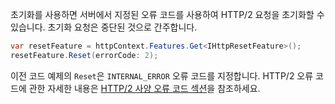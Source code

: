 초기화를 사용하면 서버에서 지정된 오류 코드를 사용하여 HTTP/2 요청을 초기화할 수 있습니다. 초기화 요청은 중단된 것으로 간주합니다.

```csharp
var resetFeature = httpContext.Features.Get<IHttpResetFeature>();
resetFeature.Reset(errorCode: 2);
```

이전 코드 예제의 `Reset`은 `INTERNAL_ERROR` 오류 코드를 지정합니다. HTTP/2 오류 코드에 관한 자세한 내용은 [HTTP/2 사양 오류 코드 섹션](https://tools.ietf.org/html/rfc7540#page-50)을 참조하세요.